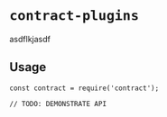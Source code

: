 # `contract-plugins`

asdflkjasdf

## Usage

```
const contract = require('contract');

// TODO: DEMONSTRATE API
```
